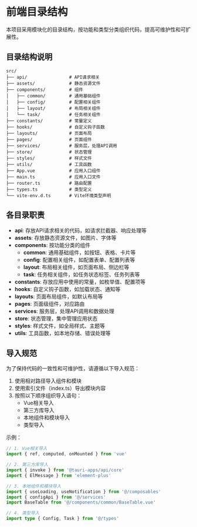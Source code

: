 # 前端目录结构

本项目采用模块化的目录结构，按功能和类型分类组织代码，提高可维护性和可扩展性。

## 目录结构说明

```
src/
├── api/                # API请求相关
├── assets/             # 静态资源文件
├── components/         # 组件
│   ├── common/         # 通用基础组件
│   ├── config/         # 配置相关组件
│   ├── layout/         # 布局相关组件
│   └── task/           # 任务相关组件
├── constants/          # 常量定义
├── hooks/              # 自定义钩子函数
├── layouts/            # 页面布局
├── pages/              # 页面组件
├── services/           # 服务层，处理API调用
├── store/              # 状态管理
├── styles/             # 样式文件
├── utils/              # 工具函数
├── App.vue             # 应用入口组件
├── main.ts             # 应用入口文件
├── router.ts           # 路由配置
├── types.ts            # 类型定义
└── vite-env.d.ts       # Vite环境类型声明
```

## 各目录职责

- **api**: 存放API请求相关的代码，如请求拦截器、响应处理等
- **assets**: 存放静态资源文件，如图片、字体等
- **components**: 按功能分类的组件
  - **common**: 通用基础组件，如按钮、表格、卡片等
  - **config**: 配置相关组件，如配置表单、配置列表等
  - **layout**: 布局相关组件，如页面布局、侧边栏等
  - **task**: 任务相关组件，如任务状态标签、任务列表等
- **constants**: 存放应用中使用的常量，如枚举值、配置项等
- **hooks**: 自定义钩子函数，如加载状态、通知等
- **layouts**: 页面布局组件，如默认布局等
- **pages**: 页面级组件，对应路由
- **services**: 服务层，处理API调用和数据处理
- **store**: 状态管理，集中管理应用状态
- **styles**: 样式文件，如全局样式、主题等
- **utils**: 工具函数，如本地存储、错误处理等

## 导入规范

为了保持代码的一致性和可维护性，请遵循以下导入规范：

1. 使用相对路径导入组件和模块
2. 使用索引文件（index.ts）导出模块内容
3. 按照以下顺序组织导入语句：
   - Vue相关导入
   - 第三方库导入
   - 本地组件和模块导入
   - 类型导入

示例：

```typescript
// 1. Vue相关导入
import { ref, computed, onMounted } from 'vue'

// 2. 第三方库导入
import { invoke } from '@tauri-apps/api/core'
import { ElMessage } from 'element-plus'

// 3. 本地组件和模块导入
import { useLoading, useNotification } from '@/composables'
import { configApi } from '@/services'
import BaseTable from '@/components/common/BaseTable.vue'

// 4. 类型导入
import type { Config, Task } from '@/types'
``` 